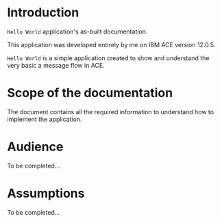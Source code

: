 # Introduction

`Hello World` application's as-built documentation. 

This application was developed entirely by me on IBM ACE version 12.0.5.

`Hello World` is a simple application created to show and understand the very basic a message flow in ACE. 

# Scope of the documentation

The document contains all the required information to understand how to implement the application. 

# Audience
To be completed...

# Assumptions

To be completed...